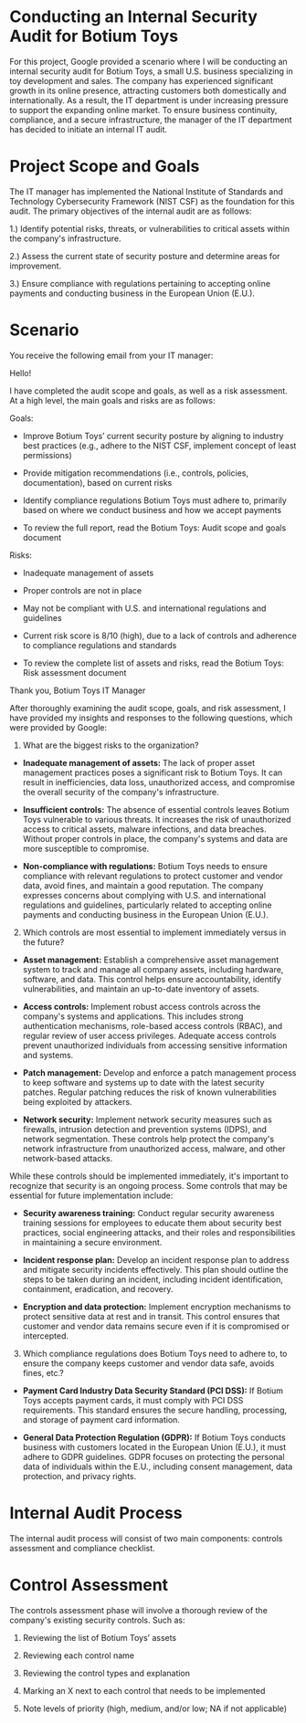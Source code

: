 # Conducting an Internal Security Audit for Botium Toys

For this project, Google provided a scenario where I will be conducting an internal security audit for Botium Toys, a small U.S. business specializing in toy development and sales. The company has experienced significant growth in its online presence, attracting customers both domestically and internationally. As a result, the IT department is under increasing pressure to support the expanding online market. To ensure business continuity, compliance, and a secure infrastructure, the manager of the IT department has decided to initiate an internal IT audit.

# Project Scope and Goals
The IT manager has implemented the National Institute of Standards and Technology Cybersecurity Framework (NIST CSF) as the foundation for this audit. The primary objectives of the internal audit are as follows:

1.) Identify potential risks, threats, or vulnerabilities to critical assets within the company's infrastructure.

2.) Assess the current state of security posture and determine areas for improvement.

3.) Ensure compliance with regulations pertaining to accepting online payments and conducting business in the European Union (E.U.).

# Scenario 

You receive the following email from your IT manager:

Hello!

I have completed the audit scope and goals, as well as a risk assessment. At a high level, the main goals and risks are as follows:

Goals:

* Improve Botium Toys’ current security posture by aligning to industry best practices (e.g., adhere to the NIST CSF, implement concept of least permissions)

* Provide mitigation recommendations (i.e., controls, policies, documentation), based on current risks

* Identify compliance regulations Botium Toys must adhere to, primarily based on where we conduct business and how we accept payments

* To review the full report, read the Botium Toys: Audit scope and goals document

Risks:

* Inadequate management of assets

* Proper controls are not in place

* May not be compliant with U.S. and international regulations and guidelines

* Current risk score is 8/10 (high), due to a lack of controls and adherence to compliance regulations and standards

* To review the complete list of assets and risks, read the Botium Toys: Risk assessment document 


Thank you,
Botium Toys IT Manager

After thoroughly examining the audit scope, goals, and risk assessment, I have provided my insights and responses to the following questions, which were provided by Google:

1. What are the biggest risks to the organization?

  * <b>Inadequate management of assets:</b> The lack of proper asset management practices poses a significant risk to Botium Toys. It can result in inefficiencies, data loss, unauthorized access, and compromise the overall security of the company's infrastructure.

  * <b>Insufficient controls:</b> The absence of essential controls leaves Botium Toys vulnerable to various threats. It increases the risk of unauthorized access to critical assets, malware infections, and data breaches. Without proper controls in place, the company's systems and data are more susceptible to compromise.

  * <b>Non-compliance with regulations:</b> Botium Toys needs to ensure compliance with relevant regulations to protect customer and vendor data, avoid fines, and maintain a good reputation. The company expresses concerns about complying with U.S. and international regulations and guidelines, particularly related to accepting online payments and conducting business in the European Union (E.U.).

2. Which controls are most essential to implement immediately versus in the future?

  *  <b>Asset management:</b> Establish a comprehensive asset management system to track and manage all company assets, including hardware, software, and data. This control helps ensure accountability, identify vulnerabilities, and maintain an up-to-date inventory of assets.

  *  <b>Access controls:</b> Implement robust access controls across the company's systems and applications. This includes strong authentication mechanisms, role-based access controls (RBAC), and regular review of user access privileges. Adequate access controls prevent unauthorized individuals from accessing sensitive information and systems.

  *  <b>Patch management:</b> Develop and enforce a patch management process to keep software and systems up to date with the latest security patches. Regular patching reduces the risk of known vulnerabilities being exploited by attackers.

  *  <b>Network security:</b> Implement network security measures such as firewalls, intrusion detection and prevention systems (IDPS), and network segmentation. These controls help protect the company's network infrastructure from unauthorized access, malware, and other network-based attacks.

While these controls should be implemented immediately, it's important to recognize that security is an ongoing process. Some controls that may be essential for future implementation include:

  *  <b>Security awareness training:</b> Conduct regular security awareness training sessions for employees to educate them about security best practices, social engineering attacks, and their roles and responsibilities in maintaining a secure environment.

  *  <b>Incident response plan:</b> Develop an incident response plan to address and mitigate security incidents effectively. This plan should outline the steps to be taken during an incident, including incident identification, containment, eradication, and recovery.

  *  <b>Encryption and data protection:</b> Implement encryption mechanisms to protect sensitive data at rest and in transit. This control ensures that customer and vendor data remains secure even if it is compromised or intercepted.

3. Which compliance regulations does Botium Toys need to adhere to, to ensure the company keeps customer and vendor data safe, avoids fines, etc.?

  *  <b>Payment Card Industry Data Security Standard (PCI DSS):</b> If Botium Toys accepts payment cards, it must comply with PCI DSS requirements. This standard ensures the secure handling, processing, and storage of payment card information.

  *  <b>General Data Protection Regulation (GDPR):</b> If Botium Toys conducts business with customers located in the European Union (E.U.), it must adhere to GDPR guidelines. GDPR focuses on protecting the personal data of individuals within the E.U., including consent management, data protection, and privacy rights.

  # Internal Audit Process

  The internal audit process will consist of two main components: controls assessment and compliance checklist.

  # Control Assessment 

  The controls assessment phase will involve a thorough review of the company's existing security controls. Such as:
  
 1. Reviewing the list of Botium Toys’ assets
  
 2. Reviewing each control name 
  
 3. Reviewing the control types and explanation  

 4. Marking an X next to each control that needs to be implemented

 5. Note levels of priority (high, medium, and/or low; NA if not applicable)

